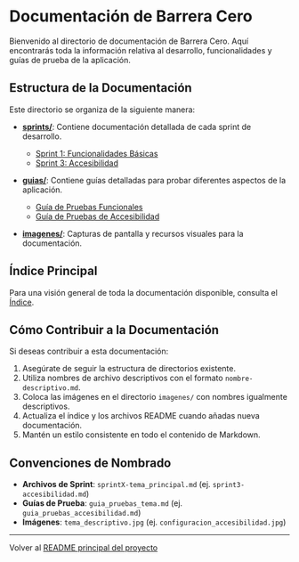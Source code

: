 # Documentación de Barrera Cero

Bienvenido al directorio de documentación de Barrera Cero. Aquí encontrarás toda la información relativa al desarrollo, funcionalidades y guías de prueba de la aplicación.

## Estructura de la Documentación

Este directorio se organiza de la siguiente manera:

- **[sprints/](./sprints/)**: Contiene documentación detallada de cada sprint de desarrollo.
  - [Sprint 1: Funcionalidades Básicas](./sprints/sprint1-funcionalidades_basicas.md)
  - [Sprint 3: Accesibilidad](./sprints/sprint3-accesibilidad.md)

- **[guias/](./guias/)**: Contiene guías detalladas para probar diferentes aspectos de la aplicación.
  - [Guía de Pruebas Funcionales](./guias/guia_pruebas_funcionales.md)
  - [Guía de Pruebas de Accesibilidad](./guias/guia_pruebas_accesibilidad.md)

- **[imagenes/](./imagenes/)**: Capturas de pantalla y recursos visuales para la documentación.

## Índice Principal

Para una visión general de toda la documentación disponible, consulta el [Índice](./indice.md).

## Cómo Contribuir a la Documentación

Si deseas contribuir a esta documentación:

1. Asegúrate de seguir la estructura de directorios existente.
2. Utiliza nombres de archivo descriptivos con el formato `nombre-descriptivo.md`.
3. Coloca las imágenes en el directorio `imagenes/` con nombres igualmente descriptivos.
4. Actualiza el índice y los archivos README cuando añadas nueva documentación.
5. Mantén un estilo consistente en todo el contenido de Markdown.

## Convenciones de Nombrado

- **Archivos de Sprint**: `sprintX-tema_principal.md` (ej. `sprint3-accesibilidad.md`)
- **Guías de Prueba**: `guia_pruebas_tema.md` (ej. `guia_pruebas_accesibilidad.md`)
- **Imágenes**: `tema_descriptivo.jpg` (ej. `configuracion_accesibilidad.jpg`)

---

Volver al [README principal del proyecto](../README.md) 